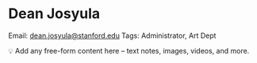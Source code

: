 # Dean Josyula

Email: dean.josyula@stanford.edu
Tags: Administrator, Art Dept

<aside>
💡 Add any free-form content here – text notes, images, videos, and more.

</aside>